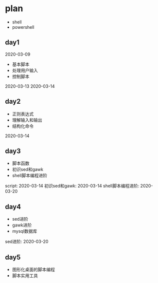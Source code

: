 # plan

-   shell
-   powershell

## day1 
2020-03-09

-   基本脚本
-   处理用户输入
-   控制脚本

2020-03-13 
2020-03-14

## day2

-   正则表达式
-   理解输入和输出
-   结构化命令

2020-03-14

## day3

-   脚本函数
-   初识sed和gawk
-   shell脚本编程进阶

script: 2020-03-14
初识sed和gawk: 2020-03-14
shell脚本编程进阶: 2020-03-20

## day4

-   sed进阶
-   gawk进阶
-   mysql数据库

sed进阶: 2020-03-20



## day5

-   图形化桌面的脚本编程
-   脚本实用工具

